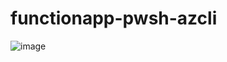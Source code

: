# functionapp-pwsh-azcli

![image](https://github.com/Gordonby/functionapp-pwsh-azcli/assets/17914476/c82e220f-99be-40ac-8c99-f50739be1869)

